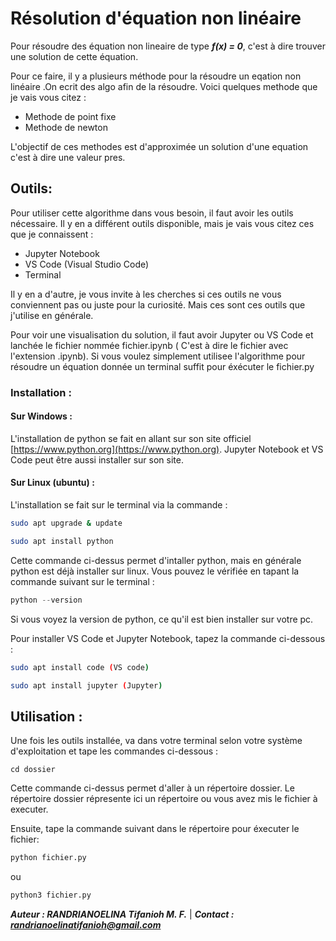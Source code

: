 # Résolution d'équation non linéaire
Pour résoudre des équation non lineaire de type ***f(x) = 0***, c'est à dire trouver une solution de cette équation. 

Pour ce faire, il y a plusieurs méthode pour la résoudre un eqation non linéaire .On ecrit des algo afin de la résoudre.
Voici quelques methode que je vais vous citez :
- Methode de point fixe
- Methode de newton

L'objectif de ces methodes est d'approximée un solution d'une equation c'est à dire une valeur pres.

## Outils:

Pour utiliser cette algorithme dans vous besoin, il faut avoir les outils nécessaire.
Il y en a différent outils disponible, mais je vais vous citez ces que je connaissent :
- Jupyter Notebook
- VS Code (Visual Studio Code)
- Terminal

Il y en a d'autre, je vous invite à les cherches si ces outils ne vous conviennent pas ou juste pour la curiosité. Mais ces sont ces outils que j'utilise en générale.

Pour voir une visualisation du solution, il faut avoir Jupyter ou VS Code et lanchée le fichier nommée fichier.ipynb ( C'est à dire le fichier avec l'extension .ipynb).
Si vous voulez simplement utilisee l'algorithme pour résoudre un équation donnée un terminal suffit pour éxécuter le fichier.py

### Installation :

#### Sur Windows :
L'installation de python se fait en allant sur son site officiel [https://www.python.org](https://www.python.org).
Jupyter Notebook et VS Code peut être aussi installer sur son site.

#### Sur Linux (ubuntu) :

L'installation se fait sur le terminal via la commande :

 ```bash 
 sudo apt upgrade & update

 sudo apt install python
 ``` 


Cette commande ci-dessus permet d'intaller python, mais en générale python est déjà installer sur linux.
Vous pouvez le vérifiée en tapant la commande suivant sur le terminal :

 ```python
 python --version
 ```

Si vous voyez la version de python, ce qu'il est bien installer sur votre pc.

Pour installer VS Code et Jupyter Notebook, tapez la commande ci-dessous :

 ```bash
 sudo apt install code (VS code)

 sudo apt install jupyter (Jupyter)
 ``` 

## Utilisation :


Une fois les outils installée, va dans votre terminal selon votre système d'exploitation et tape les commandes ci-dessous :

 `cd dossier`

Cette commande ci-dessus permet d'aller à un répertoire dossier.
Le répertoire dossier répresente ici un répertoire ou vous avez mis le fichier à executer.

Ensuite, tape la commande suivant dans le répertoire pour éxecuter le fichier:

```python
python fichier.py
```

ou

```python
python3 fichier.py
```

***Auteur : RANDRIANOELINA Tifanioh M. F.***  |  ***Contact : randrianoelinatifanioh@gmail.com***

